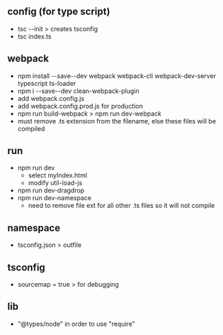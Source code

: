 ## config (for type script)
- tsc --init > creates tsconfig
- tsc index.ts

## webpack
- npm install --save--dev webpack webpack-cli webpack-dev-server typescript ts-loader
- npm i --save--dev clean-webpack-plugin
- add webpack.config.js 
- add webpack.config.prod.js for production
- npm run build-webpack > npm run dev-webpack
- must remove .ts extension from the filename, else these files will be compiled 

## run 
- npm run dev
    - select myIndex.html
    - modify util-load-js
- npm run dev-dragdrop
- npm run dev-namespace
    - need to remove file ext for all other .ts files so it will not compile

## namespace
- tsconfig.json > outfile

## tsconfig
- sourcemap = true > for debugging


## lib
-  "@types/node" in order to use "require"


